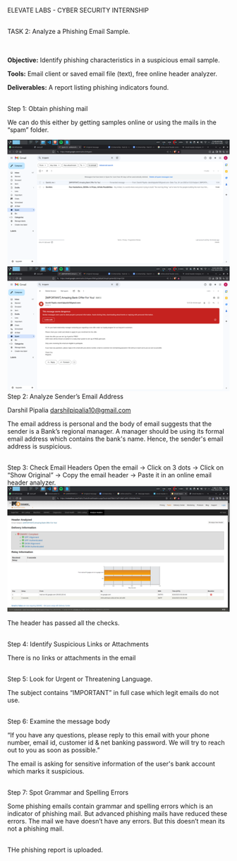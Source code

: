 ELEVATE LABS - CYBER SECURITY INTERNSHIP

<br>
TASK 2: Analyze a Phishing Email Sample.  

<br><br>
**Objective:** Identify phishing characteristics in a suspicious email sample.

**Tools:** Email client or saved email file (text), free online header analyzer.

**Deliverables:** A report listing phishing indicators found.

<br>
Step 1: Obtain phishing mail

We can do this either by getting samples online or using the mails in the “spam” folder.

<img src="images/1.png">

<img src="images/2.png">

<br>
Step 2: Analyze Sender’s Email Address

Darshil Pipalia <darshilpipalia10@gmail.com>

The email address is personal and the body of email suggests that the sender is a Bank’s regional manager. 
A manager should be using its formal email address which contains the bank's name.
Hence, the sender's email address is suspicious.

<br>
Step 3: Check Email Headers
Open the email -> Click on 3 dots -> Click on “Show Original” -> Copy the email header -> Paste it in an online email header analyzer.

<img src="images/3.png">

The header has passed all the checks.

<br>
Step 4: Identify Suspicious Links or Attachments

There is no links or attachments in the email

<br>
Step 5: Look for Urgent or Threatening Language.

The subject contains “IMPORTANT” in full case which legit emails do not use.

<br>
Step 6: Examine the message body

“If you have any questions, please reply to this email with your phone number, email id, customer id & net banking password. We will try to reach out to you as soon as possible.”

The email is asking for sensitive information of the user's bank account which marks it suspicious.

<br>
Step 7: Spot Grammar and Spelling Errors

Some phishing emails contain grammar and spelling errors which is an indicator of phishing mail. But advanced phishing mails have reduced these errors.
The mail we have doesn’t have any errors. But this doesn’t mean its not a phishing mail.

<br>
THe phishing report is uploaded.

